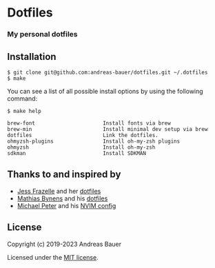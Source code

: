 # Dotfiles

### My personal dotfiles

## Installation

```console
$ git clone git@github.com:andreas-bauer/dotfiles.git ~/.dotfiles
$ make
```

You can see a list of all possible install options by using the following command:

```console
$ make help

brew-font                      Install fonts via brew
brew-min                       Install minimal dev setup via brew
dotfiles                       Link the dotfiles.
ohmyzsh-plugins                Install oh-my-zsh plugins
ohmyzsh                        Install oh-my-zsh
sdkman                         Install SDKMAN
```

## Thanks to and inspired by

* [Jess Frazelle](https://blog.jessfraz.com/) and her [dotfiles](https://github.com/jessfraz/dotfiles)
* [Mathias Bynens](https://mathiasbynens.be/) and his [dotfiles](https://github.com/mathiasbynens/dotfiles)
* [Michael Peter](https://github.com/Allaman) and his [NVIM config](https://github.com/Allaman/nvim)

## License

Copyright (c) 2019-2023 Andreas Bauer

Licensed under the [MIT license](LICENSE).
